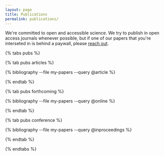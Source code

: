 ```yaml
---
layout: page
title: Publications
permalink: publications/
---
```


We're committed to open and accessible science.
We try to publish in open access journals whenever possible, but if one of our papers that you're interseted in is behind a paywall, please [reach out](/contact/).

{% tabs pubs %}

{% tab pubs articles %}

{% bibliography --file my-papers --query @article %}

{% endtab %}

{% tab pubs forthcoming %}

{% bibliography --file my-papers --query @online %}

{% endtab %}

{% tab pubs conference %}

{% bibliography --file my-papers --query @inproceedings %}

{% endtab %}

{% endtabs %}
